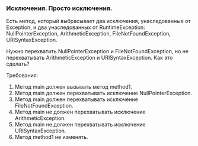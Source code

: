 
### Исключения. Просто исключения.

Есть метод, который выбрасывает два исключения, унаследованные от Exception, и два унаследованных от RuntimeException:
NullPointerException, ArithmeticException, FileNotFoundException, URISyntaxException.

Нужно перехватить NullPointerException и FileNotFoundException, но не перехватывать
ArithmeticException и URISyntaxException. Как это сделать?


Требования:
1.	Метод main должен вызывать метод method1.
2.	Метод main должен перехватывать исключение NullPointerException.
3.	Метод main должен перехватывать исключение FileNotFoundException.
4.	Метод main не должен перехватывать исключение ArithmeticException.
5.	Метод main не должен перехватывать исключение URISyntaxException.
6.	Метод method1 не изменять.


